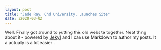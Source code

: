 ```yaml
---
layout: post
title: "Jade Ray, Chd University, Launches Site"
date: 22020-03-02
---
```


Well. Finally got around to putting this old website together. Neat thing about it - powered by [Jekyll](http://jekyllrb.com) and I can use Markdown to author my posts. It a actually is a lot easier .

